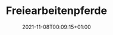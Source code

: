 ---
title: "Freiearbeitenpferde"
date: 2021-11-08T00:09:15+01:00
draft: false
url: ""
type: page
---